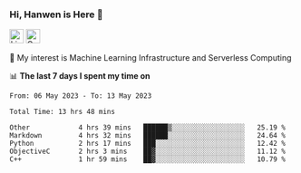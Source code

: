 ### Hi, Hanwen is Here 👋
<p>
	<a href="https://www.linkedin.com/in/liu-hanwen/"><img src="https://img.shields.io/badge/@hanwen-0A66C2?style=flat&logo=LinkedIn&logoColor=white" alt="Linkedin"  height="25px"/></a> 
	<a href="https://scholar.google.com/citations?user=HDF0su0AAAAJ"><img src="https://img.shields.io/badge/scholar-4385FE.svg?&style=plastic&logo=google-scholar&logoColor=white" alt="Google Scholar" height="25px"> </a>
</p>
🌱 My interest is Machine Learning Infrastructure and Serverless Computing

📊 **The last 7 days I spent my time on** 
<!--START_SECTION:waka-->

```text
From: 06 May 2023 - To: 13 May 2023

Total Time: 13 hrs 48 mins

Other            4 hrs 39 mins   ██████▒░░░░░░░░░░░░░░░░░░   25.19 %
Markdown         4 hrs 32 mins   ██████░░░░░░░░░░░░░░░░░░░   24.64 %
Python           2 hrs 17 mins   ███░░░░░░░░░░░░░░░░░░░░░░   12.42 %
ObjectiveC       2 hrs 3 mins    ██▓░░░░░░░░░░░░░░░░░░░░░░   11.12 %
C++              1 hr 59 mins    ██▓░░░░░░░░░░░░░░░░░░░░░░   10.79 %
```

<!--END_SECTION:waka-->


<!--
**david990917/david990917** is a ✨ _special_ ✨ repository because its `README.md` (this file) appears on your GitHub profile.

Here are some ideas to get you started:

- 🔭 I’m currently working on ...
- 🌱 I’m currently learning ...
- 👯 I’m looking to collaborate on ...
- 🤔 I’m looking for help with ...
- 💬 Ask me about ...
- 📫 How to reach me: ...
- 😄 Pronouns: ...
- ⚡ Fun fact: ...
-->
